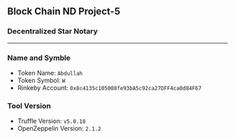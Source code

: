 ## Block Chain ND Project-5
### Decentralized Star Notary

---
### Name and Symble
- Token Name: `Abdullah`
- Token Symbol: `W`
- Rinkeby Account: `0x8c4135c105008fe93bA5c92ca27DFF4ca0d84F67`
### Tool Version
 - Truffle Version: `v5.0.18`
 - OpenZeppelin Version: `2.1.2`
